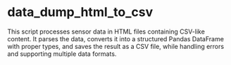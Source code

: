 # data_dump_html_to_csv
This script processes sensor data in HTML files containing CSV-like content. It parses the data, converts it into a structured Pandas DataFrame with proper types, and saves the result as a CSV file, while handling errors and supporting multiple data formats.
